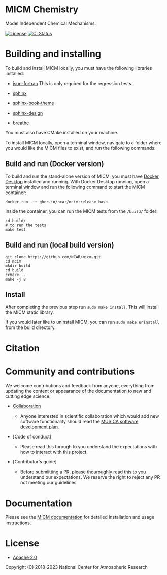 MICM Chemistry
==============

Model Independent Chemical Mechanisms.

[![License](https://img.shields.io/github/license/NCAR/micm.svg)](https://github.com/NCAR/micm/blob/master/LICENSE)
[![CI Status](https://github.com/NCAR/micm/actions/workflows/test.yml/badge.svg)](https://github.com/NCAR/micm/actions/workflows/test.yml)


# Building and installing
To build and install MICM locally, you must have the following libraries installed:

- [json-fortran](https://github.com/jacobwilliams/json-fortran) This is only required for the regression tests.

- [sphinx](https://github.com/sphinx-doc/sphinx)
- [sphinx-book-theme](https://github.com/executablebooks/sphinx-book-theme)
- [sphinx-design](https://github.com/executablebooks/sphinx-design)
- [breathe](https://github.com/breathe-doc/breathe)

You must also have CMake installed on your machine. 

To install MICM locally,
open a terminal window, navigate to a folder where you would like the MICM files to exist,
and run the following commands:

## Build and run (Docker version)

To build and run the stand-alone version of MICM, you must have [Docker Desktop](https://www.docker.com/get-started) installed and running. With Docker Desktop running, open a terminal window and run the following command to start the MICM container:

```
docker run -it ghcr.io/ncar/mcim:release bash
```

Inside the container, you can run the MICM tests from the `/build/` folder:

```
cd build/
# to run the tests
make test
```

## Build and run (local build version)

```
git clone https://github.com/NCAR/micm.git
cd mcim
mkdir build
cd build
ccmake ..
make -j 8
```

## Install

After completing the previous step run `sudo make install`.
This will install the MICM static library.

If you would later like to uninstall MICM, you can run
`sudo make uninstall` from the build directory.

# Citation


# Community and contributions
We welcome contributions and feedback from anyone, everything from updating
the content or appearance of the documentation to new and
cutting edge science.

- [Collaboration](https://github.com/NCAR/musica/blob/main/docs/Software%20Development%20Plan.pdf)
  - Anyone interested in scientific collaboration
which would add new software functionality should read the [MUSICA software development plan](https://github.com/NCAR/musica/blob/main/docs/Software%20Development%20Plan.pdf).

- [Code of conduct]
  - Please read this through to you understand the expectations with how to interact with this project.

- [Contributor's guide]
  - Before submiitting a PR, please thouroughly read this to you understand our expectations. We reserve the right to reject any PR not meeting our guidelines.


# Documentation
Please see the [MICM documentation](https://ncar.github.io/micm/) for detailed
installation and usage instructions.

# License

- [Apache 2.0](/LICENSE)

Copyright (C) 2018-2023 National Center for Atmospheric Research
